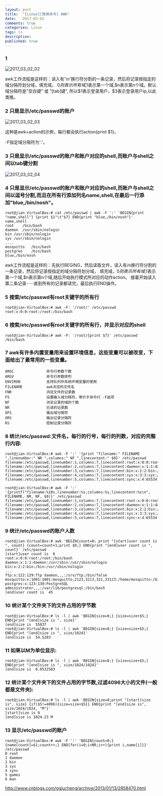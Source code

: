 ```yaml
---
layout: post
title:  "[Linux][常用命令] AWK"
date:   2017-03-02
comments: true
categories: Linux
tags: ls
description:
published: true
---
```



### 1

<img src="{{ site.url }}/images/2017/03/02_02.png" alt="2017_03_02_02" />

awk工作流程是这样的：读入有'\n'换行符分割的一条记录，然后将记录按指定的域分隔符划分域，填充域，
$0则表示所有域,$1表示第一个域,$n表示第n个域。默认域分隔符是"空白键" 或 "[tab]键",
所以$1表示登录用户，$3表示登录用户ip,以此类推。


### 2 只是显示/etc/passwd的账户

<img src="{{ site.url }}/images/2017/03/02_03.png" alt="2017_03_02_03" />

这种是awk+action的示例，每行都会执行action{print $1}。

-F指定域分隔符为':'。


### 3 只是显示/etc/passwd的账户和账户对应的shell,而账户与shell之间以tab键分割

<img src="{{ site.url }}/images/2017/03/02_04.png" alt="2017_03_02_04" />



### 4 只是显示/etc/passwd的账户和账户对应的shell,而账户与shell之间以逗号分割,而且在所有行添加列名name,shell,在最后一行添加"blue,/bin/nosh"。

```
root@jian-VirtualBox:# cat /etc/passwd | awk -F ':' 'BEGIN{print "name,shell"} {print $1"\t"$7} END{print "blue,/bin/nosh"}'
name,shell
root	/bin/bash
daemon	/usr/sbin/nologin
bin	/usr/sbin/nologin
sys	/usr/sbin/nologin
....
mosquitto	/bin/bash
postgres	/bin/bash
blue,/bin/nosh
```

awk工作流程是这样的：先执行BEGING，然后读取文件，读入有/n换行符分割的一条记录，然后将记录按指定的域分隔符划分域，
填充域，$0则表示所有域,$1表示第一个域,$n表示第n个域,随后开始执行模式所对应的动作action。
接着开始读入第二条记录······直到所有的记录都读完，最后执行END操作。


### 5 搜索/etc/passwd有root关键字的所有行

```
root@jian-VirtualBox:# awk -F: '/root/' /etc/passwd
root:x:0:0:root:/root:/bin/bash
```


### 6 搜索/etc/passwd有root关键字的所有行，并显示对应的shell

```
root@jian-VirtualBox:# awk -F: '/root/{print $7}' /etc/passwd
/bin/bash
```


### 7 awk有许多内置变量用来设置环境信息，这些变量可以被改变，下面给出了最常用的一些变量。

```
ARGC               命令行参数个数
ARGV               命令行参数排列
ENVIRON            支持队列中系统环境变量的使用
FILENAME           awk浏览的文件名
FNR                浏览文件的记录数
FS                 设置输入域分隔符，等价于命令行 -F选项
NF                 浏览记录的域的个数
NR                 已读的记录数
OFS                输出域分隔符
ORS                输出记录分隔符
RS                 控制记录分隔符
```


### 8 统计/etc/passwd:文件名，每行的行号，每行的列数，对应的完整行内容:

```
root@jian-VirtualBox:# awk -F ':' '{print "filename:" FILENAME ",linenumber:" NR ",columns:" NF ",linecontent:" $0}' /etc/passwd
filename:/etc/passwd,linenumber:1,columns:7,linecontent:root:x:0:0:root:/root:/bin/bash
filename:/etc/passwd,linenumber:2,columns:7,linecontent:daemon:x:1:1:daemon:/usr/sbin:/usr/sbin/nologin
filename:/etc/passwd,linenumber:3,columns:7,linecontent:bin:x:2:2:bin:/bin:/usr/sbin/nologin
filename:/etc/passwd,linenumber:4,columns:7,linecontent:sys:x:3:3:sys:/dev:/usr/sbin/nologin
filename:/etc/passwd,linenumber:5,columns:7,linecontent:sync:x:4:65534:sync:/bin:/bin/sync
```

```
root@jian-VirtualBox:# awk -F ':' '{printf("filename:%10s,linenumber:%s,columns:%s,linecontent:%s\n", FILENAME, NR, NF, $0)}' /etc/passwd
filename:/etc/passwd,linenumber:1,columns:7,linecontent:root:x:0:0:root:/root:/bin/bash
filename:/etc/passwd,linenumber:2,columns:7,linecontent:daemon:x:1:1:daemon:/usr/sbin:/usr/sbin/nologin
filename:/etc/passwd,linenumber:3,columns:7,linecontent:bin:x:2:2:bin:/bin:/usr/sbin/nologin
filename:/etc/passwd,linenumber:4,columns:7,linecontent:sys:x:3:3:sys:/dev:/usr/sbin/nologin
filename:/etc/passwd,linenumber:5,columns:7,linecontent:sync:x:4:65534:sync:/bin:/bin/sync
```


### 9 统计/etc/passwd的账户人数

```
root@jian-VirtualBox:# awk 'BEGIN{count=0; print "[start]user count is ", count} {count=count+1;print $0;} END{print "[end]user count is ", count}' /etc/passwd
[start]user count is  0
root:x:0:0:root:/root:/bin/bash
daemon:x:1:1:daemon:/usr/sbin:/usr/sbin/nologin
bin:x:2:2:bin:/bin:/usr/sbin/nologin
...
ftp:x:122:129:ftp daemon,,,:/srv/ftp:/bin/false
mosquitto:x:1001:1001:mosquitto,2123,3213,321,33123:/home/mosquitto:/bin/bash
postgres:x:123:130:PostgreSQL administrator,,,:/var/lib/postgresql:/bin/bash
[end]user count is  45
```


### 10 统计某个文件夹下的文件占用的字节数

```
root@jian-VirtualBox:# ls -l | awk 'BEGIN{size=0;} {size=size+$5;} END{print "[end]size is ", size}'
[end]size is  55837
root@jian-VirtualBox:# ls -l | awk 'BEGIN{size=0;} {size=size+$5;} END{print "[end]size is ", size/1024}'
[end]size is  54.5283
```


### 11 如果以M为单位显示:

```
root@jian-VirtualBox:# ls -l | awk 'BEGIN{size=0;} {size=size+$5;} END{print "[end]size is ", size/1024/1024}'
[end]size is  0.0532503
```


### 12 统计某个文件夹下的文件占用的字节数,过滤4096大小的文件(一般都是文件夹):

```
root@jian-VirtualBox:# ls -l | awk 'BEGIN{size=0;print "[start]size is", size} {if($5!=4096){size=size+$5}} END{print "[end]size is", size/1024/1024, "M"}'
[start]size is 0
[end]size is 1024.23 M
```


### 13 显示/etc/passwd的账户

```
root@jian-VirtualBox:# awk -F ':' 'BEGIN{count=0;} {name[count]=$1;count++;} END{for(i=0;i<NR;i++){print i,name[i]}}' /etc/passwd
0 root
1 daemon
2 bin
3 sys
4 sync
5 games
6 man
```



http://www.cnblogs.com/ggjucheng/archive/2013/01/13/2858470.html

